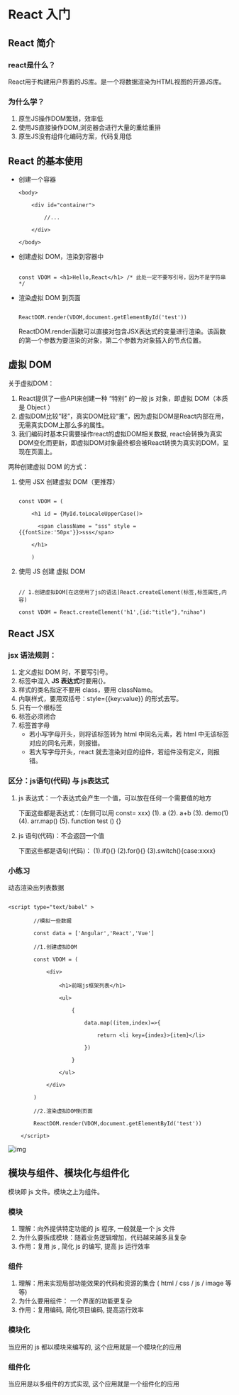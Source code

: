 # React 入门

## React 简介

### **react是什么？**

React用于构建用户界面的JS库。是一个将数据渲染为HTML视图的开源JS库。

### **为什么学？**

1. 原生JS操作DOM繁琐，效率低
2. 使用JS直接操作DOM,浏览器会进行大量的重绘重排
3. 原生JS没有组件化编码方案，代码复用低

## React 的基本使用

- 创建一个容器

  

  

  

  

  

  

  

  ```
  <body>
  ```

  ```
      <div id="container">
  ```

  ```
          //...
  ```

  ```
      </div>
  ```

  ```
  </body>
  ```

  

- 创建虚拟 DOM，渲染到容器中

  

  ```
  
  ```

  

  

  

  

  

  ```
  const VDOM = <h1>Hello,React</h1> /* 此处一定不要写引号，因为不是字符串 */
  ```

  

- 渲染虚拟 DOM 到页面

  

  ```
  
  ```

  

  

  

  

  

  ```
  ReactDOM.render(VDOM,document.getElementById('test'))
  ```

  

  ReactDOM.render函数可以直接对包含JSX表达式的变量进行渲染。该函数的第一个参数为要渲染的对象，第二个参数为对象插入的节点位置。 

## 虚拟 DOM

关于虚拟DOM：

1. React提供了一些API来创建一种 “特别” 的一般 js 对象，即虚拟 DOM（本质是 Object ）
2. 虚拟DOM比较“轻”，真实DOM比较“重”，因为虚拟DOM是React内部在用，无需真实DOM上那么多的属性。
3. 我们编码时基本只需要操作react的虚拟DOM相关数据, react会转换为真实DOM变化而更新，即虚拟DOM对象最终都会被React转换为真实的DOM，呈现在页面上。

两种创建虚拟 DOM 的方式：

1. 使用 JSX 创建虚拟 DOM（更推荐）

   

   ```
   
   ```

   

   

   

   

   

   ```
   const VDOM = (
   ```

   ```
       <h1 id = {MyId.toLocaleUpperCase()>
   ```

   ```
         <span className = "sss" style = {{fontSize:'50px'}}>sss</span>
   ```

   ```
       </h1>
   ```

   ```
       )
   ```

   

2. 使用 JS 创建 虚拟 DOM

   

   ```
   
   ```

   

   

   

   

   

   ```
   // 1.创建虚拟DOM[在这使用了js的语法]React.createElement(标签,标签属性,内容)
   ```

   ```
   const VDOM = React.createElement('h1',{id:"title"},"nihao")
   ```

   

## React JSX

### jsx 语法规则：

1. 定义虚拟 DOM 时，不要写引号。
2. 标签中混入 **JS 表达式**时要用{}。
3. 样式的类名指定不要用 class，要用 className。
4. 内联样式，要用双括号：style={{key:value}} 的形式去写。
5. 只有一个根标签
6. 标签必须闭合
7. 标签首字母
   - 若小写字母开头，则将该标签转为 html 中同名元素，若 html 中无该标签对应的同名元素，则报错。
   - 若大写字母开头，react 就去渲染对应的组件，若组件没有定义，则报错。

### 区分：js语句(代码) 与 js表达式

1. js 表达式：一个表达式会产生一个值，可以放在任何一个需要值的地方

   下面这些都是表达式：(左侧可以用 const= xxx)		(1). a		(2). a+b		(3). demo(1)		(4). arr.map() 		(5). function test () {}

2. js 语句(代码)：不会返回一个值

   下面这些都是语句(代码)：		 (1).if(){}		 (2).for(){}		 (3).switch(){case:xxxx}

### 小练习

动态渲染出列表数据

```

```

```
<script type="text/babel" >
```

```
        //模拟一些数据
```

```
        const data = ['Angular','React','Vue']
```

```
        //1.创建虚拟DOM
```

```
        const VDOM = (
```

```
            <div>
```

```
                <h1>前端js框架列表</h1>
```

```
                <ul>
```

```
                    {
```

```
                        data.map((item,index)=>{
```

```
                            return <li key={index}>{item}</li>
```

```
                        })
```

```
                    }
```

```
                </ul>
```

```
            </div>
```

```
        )
```

```
        //2.渲染虚拟DOM到页面
```

```
        ReactDOM.render(VDOM,document.getElementById('test'))
```

```
    </script>
```

![img](https://p6-juejin.byteimg.com/tos-cn-i-k3u1fbpfcp/269069843470446f8f19cc6388e2b537~tplv-k3u1fbpfcp-watermark.image?)

## 模块与组件、模块化与组件化

模块即 js 文件。模块之上为组件。

### 模块

1. 理解：向外提供特定功能的 js 程序, 一般就是一个 js 文件
2. 为什么要拆成模块：随着业务逻辑增加，代码越来越多且复杂
3. 作用：复用 js , 简化 js 的编写, 提高 js 运行效率

### 组件

1. 理解：用来实现局部功能效果的代码和资源的集合 ( html / css / js / image 等等)
2. 为什么要用组件： 一个界面的功能更复杂
3. 作用：复用编码, 简化项目编码, 提高运行效率

### 模块化

当应用的 js 都以模块来编写的, 这个应用就是一个模块化的应用

### 组件化

当应用是以多组件的方式实现, 这个应用就是一个组件化的应用